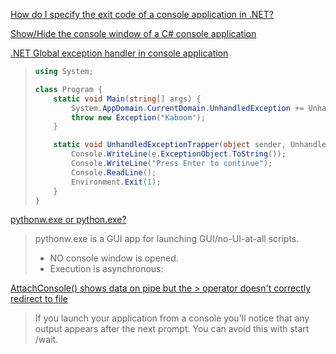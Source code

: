 [How do I specify the exit code of a console application in .NET?](https://stackoverflow.com/questions/155610/how-do-i-specify-the-exit-code-of-a-console-application-in-net)

[Show/Hide the console window of a C# console application](https://stackoverflow.com/questions/3571627/show-hide-the-console-window-of-a-c-sharp-console-application)

[.NET Global exception handler in console application](https://stackoverflow.com/questions/3133199/net-global-exception-handler-in-console-application)

> ```c#
> using System;
> 
> class Program {
>     static void Main(string[] args) {
>         System.AppDomain.CurrentDomain.UnhandledException += UnhandledExceptionTrapper;
>         throw new Exception("Kaboom");
>     }
> 
>     static void UnhandledExceptionTrapper(object sender, UnhandledExceptionEventArgs e) {
>         Console.WriteLine(e.ExceptionObject.ToString());
>         Console.WriteLine("Press Enter to continue");
>         Console.ReadLine();
>         Environment.Exit(1);
>     }
> }
> ```

[pythonw.exe or python.exe?](https://stackoverflow.com/questions/9705982/pythonw-exe-or-python-exe)

> pythonw.exe is a GUI app for launching GUI/no-UI-at-all scripts.
>
> - NO console window is opened.
> - Execution is asynchronous: 

[AttachConsole() shows data on pipe but the > operator doesn't correctly redirect to file](https://stackoverflow.com/questions/11523595/attachconsole-shows-data-on-pipe-but-the-operator-doesnt-correctly-redirect)

>  If you launch your application from a console you'll notice that any output appears after the next prompt. You can avoid this with start /wait.
